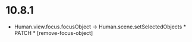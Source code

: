 10.8.1
======

- Human.view.focus.focusObject -> Human.scene.setSelectedObjects * PATCH * [remove-focus-object]